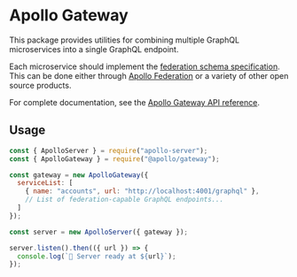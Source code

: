 # Apollo Gateway

This package provides utilities for combining multiple GraphQL microservices into a single GraphQL endpoint.

Each microservice should implement the [federation schema specification](https://www.apollographql.com/docs/apollo-server/federation/federation-spec/). This can be done either through [Apollo Federation](https://github.com/apollographql/federation/tree/HEAD/subgraph-js) or a variety of other open source products.

For complete documentation, see the [Apollo Gateway API reference](https://www.apollographql.com/docs/apollo-server/api/apollo-gateway/).

## Usage

```js
const { ApolloServer } = require("apollo-server");
const { ApolloGateway } = require("@apollo/gateway");

const gateway = new ApolloGateway({
  serviceList: [
    { name: "accounts", url: "http://localhost:4001/graphql" },
    // List of federation-capable GraphQL endpoints...
  ]
});

const server = new ApolloServer({ gateway });

server.listen().then(({ url }) => {
  console.log(`🚀 Server ready at ${url}`);
});
```
